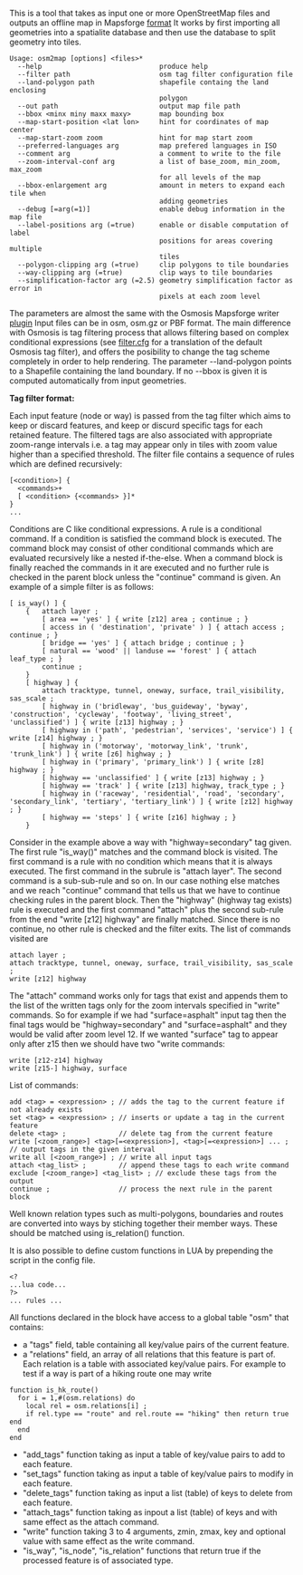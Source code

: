 This is a tool that takes as input one or more OpenStreetMap files and outputs an offline map in Mapsforge [format](https://github.com/mapsforge/mapsforge/blob/master/docs/Specification-Binary-Map-File.md)
It works by first importing all geometries into a spatialite database and then use the database to split geometry into tiles.
```
Usage: osm2map [options] <files>*
  --help                             produce help
  --filter path                      osm tag filter configuration file
  --land-polygon path                shapefile containg the land enclosing 
                                     polygon
  --out path                         output map file path
  --bbox <minx miny maxx maxy>       map bounding box
  --map-start-position <lat lon>     hint for coordinates of map center
  --map-start-zoom zoom              hint for map start zoom
  --preferred-languages arg          map prefered languages in ISO
  --comment arg                      a comment to write to the file
  --zoom-interval-conf arg           a list of base_zoom, min_zoom, max_zoom 
                                     for all levels of the map
  --bbox-enlargement arg             amount in meters to expand each tile when 
                                     adding geometries
  --debug [=arg(=1)]                 enable debug information in the map file
  --label-positions arg (=true)      enable or disable computation of label 
                                     positions for areas covering multiple 
                                     tiles
  --polygon-clipping arg (=true)     clip polygons to tile boundaries
  --way-clipping arg (=true)         clip ways to tile boundaries
  --simplification-factor arg (=2.5) geometry simplification factor as error in
                                     pixels at each zoom level
```
The parameters are almost the same with the Osmosis Mapsforge writer [plugin](https://github.com/mapsforge/mapsforge/blob/master/docs/Getting-Started-Map-Writer.md)
Input files can be in osm, osm.gz or PBF format. The main difference with Osmosis is tag filtering process that allows filtering 
based on complex  conditional expressions (see [filter.cfg](https://github.com/malasiot/mftools/blob/master/data/filter.cfg) for a translation of the default Osmosis tag filter), and offers the posibility to change the tag scheme 
completely in order to help rendering. The parameter --land-polygon points to a Shapefile containing the land boundary. 
If no --bbox is given it is computed automatically from input geometries. 

**Tag filter format:**

Each input feature (node or way) is passed from the tag filter which aims to keep or discard features, and keep or discurd specific 
tags for each retained feature. The filtered tags are also associated with appropriate zoom-range intervals i.e. a tag may appear 
only in tiles with zoom value higher than a specified threshold. The filter file contains a sequence of rules which are defined 
recursively:
```
[<condition>] {
  <commands>+
  [ <condition> {<commands> }]*
}
...
```
Conditions are C like conditional expressions. A rule is a conditional command. If a condition is satisfied the command block is executed. The command block may consist of 
other conditional commands which are evaluated recursively like a nested if-the-else. When a command block is finally reached 
the commands in it are executed and no further rule is checked in the parent block unless the "continue" command is given. 
An example of a simple filter is as follows:
```
[ is_way() ] { 
    {   attach layer ; 
        [ area == 'yes' ] { write [z12] area ; continue ; }
        [ access in ( 'destination', 'private' ) ] { attach access ; continue ; }
        [ bridge == 'yes' ] { attach bridge ; continue ; }
        [ natural == 'wood' || landuse == 'forest' ] { attach leaf_type ; }  
        continue ; 
    }
    [ highway ] {
        attach tracktype, tunnel, oneway, surface, trail_visibility, sas_scale ; 
        [ highway in ('bridleway', 'bus_guideway', 'byway', 'construction', 'cycleway', 'footway', 'living_street', 'unclassified') ] { write [z13] highway ; }
        [ highway in ('path', 'pedestrian', 'services', 'service') ] { write [z14] highway ; }
        [ highway in ('motorway', 'motorway_link', 'trunk', 'trunk_link') ] { write [z6] highway ; }
        [ highway in ('primary', 'primary_link') ] { write [z8] highway ; }
        [ highway == 'unclassified' ] { write [z13] highway ; }
        [ highway == 'track' ] { write [z13] highway, track_type ; }
        [ highway in ('raceway', 'residential', 'road', 'secondary', 'secondary_link', 'tertiary', 'tertiary_link') ] { write [z12] highway ; }
        [ highway == 'steps' ] { write [z16] highway ; }
    }
```
Consider in the example above a way with "highway=secondary" tag given. The first rule "is_way()" matches and the command block
is visited.
The first command is a rule with no condition which means that it is always executed. The first command in the subrule is "attach layer".
The second command is a sub-sub-rule and so on. In our case nothing else matches and we reach "continue" command that tells us 
that we have to continue checking rules in the parent block. Then the "highway" (highway tag exists) rule is executed and the 
first command "attach" plus the second sub-rule from the end "write [z12] highway" are finally matched. Since there is no continue, 
no other rule is checked and the filter exits. The list of commands visited are 
```
attach layer ;
attach tracktype, tunnel, oneway, surface, trail_visibility, sas_scale ; 
write [z12] highway
```
The "attach" command works only for tags that exist and appends them to the list of the written tags only for the zoom intervals specified
in "write" commands. So for example if we had "surface=asphalt" input tag then the final tags would be "highway=secondary" and "surface=asphalt" and
they would be valid after zoom level 12. If we wanted "surface" tag to appear only after z15 then we should have two "write commands:
```
write [z12-z14] highway
write [z15-] highway, surface
```
List of commands:
```
add <tag> = <expression> ; // adds the tag to the current feature if not already exists
set <tag> = <expression> ; // inserts or update a tag in the current feature
delete <tag> ;             // delete tag from the current feature
write [<zoom_range>] <tag>[=<expression>], <tag>[=<expression>] ... ; // output tags in the given interval 
write all [<zoom_range>] ; // write all input tags
attach <tag_list> ;        // append these tags to each write command
exclude [<zoom_range>] <tag_list> ; // exclude these tags from the output
continue ;                 // process the next rule in the parent block
```
Well known relation types such as multi-polygons, boundaries and routes are converted into ways by stiching together their member ways. These should be matched using is_relation() function.

It is also possible to define custom functions in LUA by prepending the script in the config file.
```
<?
...lua code...
?>
... rules ...
```
All functions declared in the block have access to a global table "osm" that contains:
- a "tags" field, table containing all key/value pairs of the current feature.
- a "relations" field, an array of all relations that this feature is part of. Each relation is a table with associated key/value pairs. For example to test if a way is part of a hiking route one may write
```
function is_hk_route()
  for i = 1,#(osm.relations) do
    local rel = osm.relations[i] ;
    if rel.type == "route" and rel.route == "hiking" then return true end
  end 
end
```
- "add_tags" function taking as input a table of key/value pairs to add to each feature.
- "set_tags" function taking as input a table of key/value pairs to modify in each feature.
- "delete_tags" function taking as input a list (table) of keys to delete from each feature.
- "attach_tags" function taking as inpout a list (table) of keys and with same effect as the attach command.
- "write" function taking 3 to 4 arguments, zmin, zmax, key and optional value with same effect as the write command.
- "is_way", "is_node", "is_relation" functions that return true if the processed feature is of associated type.

